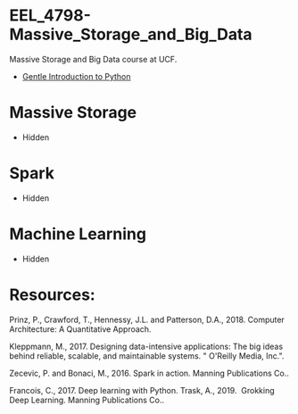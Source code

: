 # EEL_4798-Massive_Storage_and_Big_Data
Massive Storage and Big Data course at UCF.

- [Gentle Introduction to Python](https://github.com/ashfarhangi/Massive_Storage_and_Big_Data/blob/master/Code/1_Python_Intro.ipynb)

# Massive Storage 
- Hidden

# Spark
- Hidden

# Machine Learning
- Hidden

# Resources:

Prinz, P., Crawford, T., Hennessy, J.L. and Patterson, D.A., 2018. Computer Architecture: A Quantitative Approach.

Kleppmann, M., 2017. Designing data-intensive applications: The big ideas behind reliable, scalable, and maintainable systems. " O'Reilly Media, Inc.".

Zecevic, P. and Bonaci, M., 2016. Spark in action. Manning Publications Co..

Francois, C., 2017. Deep learning with Python.
Trask, A., 2019.  Grokking Deep Learning. Manning Publications Co..
